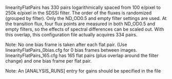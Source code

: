 linearityFlatPairs has 330 pairs logarithmically spaced from 100 e/pixel to 250k e/pixel
in the SDSSi filter.  The order of the fluxes is randomized (grouped by filter).  Only the
ND_OD0.5 and empty filter settings are used.  At the transition flux, four flux points are
measured in both ND_OD0.5 and empty filters, so the effects of spectral differences can be scaled out.
With this overlap, this configuration file actually acquires 334 pairs.

Note:  No one bias frame is taken after each flat pair. (Use linearityFlatPairs_0bias.cfg for 0 bias frames
between images.  linearityFlatPairs_165.cfg has 165 flat pairs (plus overlap around the filter change) and
one bias frame per flat pair.

Note:  An [ANALYSIS_RUNS] entry for gains should be specified in the file

